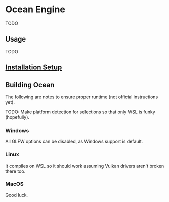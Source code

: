 # Ocean Engine

TODO

## Usage

TODO

## [Installation Setup](./docs/INSTALL.md)

## Building Ocean

The following are notes to ensure proper runtime (not official instructions yet).

TODO: Make platform detection for selections so that only WSL is funky (hopefully).

### Windows

All GLFW options can be disabled, as Windows support is default.

### Linux

It compiles on WSL so it should work assuming Vulkan drivers aren't broken there too.

### MacOS

Good luck.
